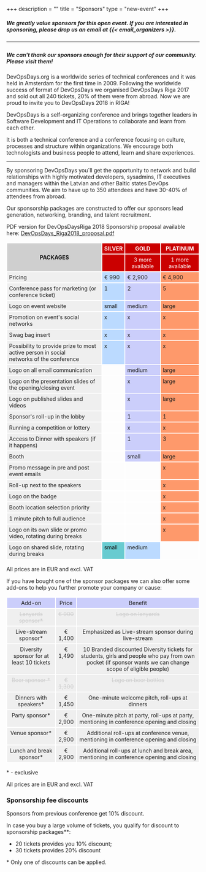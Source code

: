 +++
description = ""
title = "Sponsors"
type = "new-event"
+++
<h5>
We greatly value sponsors for this open event.  If you are interested in sponsoring, please drop us an email at {{< email_organizers >}}.
</h5>

<hr>
<h5 style="padding-top: 5px">We can't thank our sponsors enough for their support of our community. Please visit them!</h5>

<p>DevOpsDays.org is a worldwide series of technical conferences and it was
held in Amsterdam for the first time in 2009. Following the worldwide
success of format of DevOpsDays we organised DevOpsDays Riga 2017
and sold out all 240 tickets, 20% of them were from abroad.
Now we are proud to invite you to DevOpsDays 2018 in RIGA!</p>

<p>DevOpsDays is a self-organizing conference and brings together leaders in
Software Development and IT Operations to collaborate and learn from
each other.</p>
<p>It is both a technical conference and a conference focusing on culture,
processes and structure within organizations. We encourage both
technologists and business people to attend, learn and share experiences.</p>

<hr/>

<p>By sponsoring DevOpsDays you´ll get the opportunity to network and build
relationships with highly motivated developers, sysadmins, IT executives and
managers within the Latvian and other Baltic states DevOps communities. We aim
to have up to 350 attendees and have 30-40% of attendees from abroad.</p>
<p>Our sponsorship packages are constructed to offer our sponsors lead generation,
networking, branding, and talent recruitment.</p>

<p>PDF version for DevOpsDaysRiga 2018 Sponsorship proposal available here: <a href="https://devops.lv/shared/DevOpsDays_Riga2018_proposal.pdf" target="blank">DevOpsDays_Riga2018_proposal.pdf</a></p>

<style type="text/css">
.tg  {border-collapse:collapse;border-spacing:0;border:none;}
.tg td{font-size:14px;padding:5px 5px;border-style:solid;border-width:2px;border-color:#ffffff;overflow:hidden;word-break:normal;}
.tg th{font-size:14px;font-weight:normal;padding:5px 5px;border-style:solid;border-color:#ffffff;border-width:2px;overflow:hidden;word-break:normal;}
.tg .tg-y49x{background-color:#cb0000;color:#ffffff;vertical-align:top}
.tg .tg-b44r{background-color:#cbcefb;vertical-align:top}
.tg .tg-yzt1{background-color:#efefef;vertical-align:top}
.tg .tg-mmvm{font-weight:bold;background-color:#cb0000;color:#ffffff;text-align:center;vertical-align:top}
.tg .tg-i9b1{background-color:#fe996b;vertical-align:top}
.tg .tg-mtwr{background-color:#bbdaff;vertical-align:top}
.tg .tg-c7c7{font-weight:bold;background-color:#cfcfcf}
.tg .tg-h7od{background-color:#cb0000;color:#ffffff;text-align:center;vertical-align:top}
.tg .tg-yw4l{vertical-align:top}
.tg .tg-93t1{background-color:#68cbd0;vertical-align:top}
.tg .sold-out {text-decoration: line-through; color: #ccc; }
</style>
<table class="tg">
  <tr>
    <th class="tg-c7c7" rowspan="2">PACKAGES</th>
    <th class="tg-mmvm">SILVER</th>
    <th class="tg-mmvm">GOLD<br></th>
    <th class="tg-mmvm">PLATINUM<br></th>
  </tr>
  <tr>
    <td class="tg-y49x"></td>
    <td class="tg-h7od">3 more available</td>
    <td class="tg-h7od">1 more available</td>
  </tr>
  <tr>
    <td class="tg-yzt1">Pricing</td>
    <td class="tg-mtwr">€ 990</td>
    <td class="tg-b44r">€ 2,900</td>
    <td class="tg-i9b1">€ 4,900</td>
  </tr>
  <tr>
    <td class="tg-yzt1">Conference pass for marketing (or conference ticket)</td>
    <td class="tg-mtwr">1</td>
    <td class="tg-b44r">2</td>
    <td class="tg-i9b1">5</td>
  </tr>
  <tr>
    <td class="tg-yzt1">Logo on event website</td>
    <td class="tg-mtwr">small</td>
    <td class="tg-b44r">medium</td>
    <td class="tg-i9b1">large</td>
  </tr>
  <tr>
    <td class="tg-yzt1">Promotion on event's social networks</td>
    <td class="tg-mtwr">x</td>
    <td class="tg-b44r">x</td>
    <td class="tg-i9b1">x</td>
  </tr>
  <tr>
    <td class="tg-yzt1">Swag bag insert</td>
    <td class="tg-mtwr">x</td>
    <td class="tg-b44r">x</td>
    <td class="tg-i9b1">x</td>
  </tr>
  <tr>
    <td class="tg-yzt1">Possibility to provide prize to most active person in social<br>networks of the conference</td>
    <td class="tg-mtwr">x</td>
    <td class="tg-b44r">x</td>
    <td class="tg-i9b1">x</td>
  </tr>
  <tr>
    <td class="tg-yzt1">Logo on all email communication</td>
    <td class="tg-yw4l"></td>
    <td class="tg-b44r">medium</td>
    <td class="tg-i9b1">large</td>
  </tr>
  <tr>
    <td class="tg-yzt1">Logo on the presentation slides of the opening/closing event</td>
    <td class="tg-yw4l"></td>
    <td class="tg-b44r">x</td>
    <td class="tg-i9b1">large</td>
  </tr>
  <tr>
    <td class="tg-yzt1">Logo on published slides and videos</td>
    <td class="tg-yw4l"></td>
    <td class="tg-b44r">x</td>
    <td class="tg-i9b1">large</td>
  </tr>
  <tr>
    <td class="tg-yzt1">Sponsor's roll-up in the lobby</td>
    <td class="tg-yw4l"></td>
    <td class="tg-b44r">1</td>
    <td class="tg-i9b1">1</td>
  </tr>
  <tr>
    <td class="tg-yzt1">Running a competition or lottery</td>
    <td class="tg-yw4l"></td>
    <td class="tg-b44r">x</td>
    <td class="tg-i9b1">x</td>
  </tr>
  <tr>
    <td class="tg-yzt1">Access to Dinner with speakers (if it happens)</td>
    <td class="tg-yw4l"></td>
    <td class="tg-b44r">1</td>
    <td class="tg-i9b1">3</td>
  </tr>
  <tr>
    <td class="tg-yzt1">Booth</td>
    <td class="tg-yw4l"></td>
    <td class="tg-b44r">small</td>
    <td class="tg-i9b1">large</td>
  </tr>
  <tr>
    <td class="tg-yzt1">Promo message in pre and post event emails</td>
    <td class="tg-yw4l"></td>
    <td class="tg-yw4l"></td>
    <td class="tg-i9b1">x</td>
  </tr>
  <tr>
    <td class="tg-yzt1">Roll-up next to the speakers</td>
    <td class="tg-yw4l"></td>
    <td class="tg-yw4l"></td>
    <td class="tg-i9b1">x</td>
  </tr>
  <tr>
    <td class="tg-yzt1">Logo on the badge</td>
    <td class="tg-yw4l"></td>
    <td class="tg-yw4l"></td>
    <td class="tg-i9b1">x</td>
  </tr>
  <tr>
    <td class="tg-yzt1">Booth location selection priority</td>
    <td class="tg-yw4l"></td>
    <td class="tg-yw4l"></td>
    <td class="tg-i9b1">x</td>
  </tr>
  <tr>
    <td class="tg-yzt1">1 minute pitch to full audience</td>
    <td class="tg-yw4l"></td>
    <td class="tg-yw4l"></td>
    <td class="tg-i9b1">x</td>
  </tr>      
  <tr>
    <td class="tg-yzt1">Logo on its own slide or promo video, rotating during breaks</td>
    <td class="tg-yw4l"></td>
    <td class="tg-yw4l"></td>
    <td class="tg-i9b1">x</td>
  </tr>
  <tr>
    <td class="tg-yzt1">Logo on shared slide, rotating during breaks</td>
    <td class="tg-93t1">small</td>
    <td class="tg-mtwr">medium</td>
    <td class="tg-yw4l"></td>
  </tr>
</table>
<p>All prices are in EUR and excl. VAT</p>

<p>If you have bought one of the sponsor packages we can also offer some add-ons to
help you further promote your company or cause:</p>

<table class="tg">
  <tr>
    <th class="tg-b44r">Add-on</th>
    <th class="tg-b44r">Price</th>
    <th class="tg-b44r">Benefit</th>
  </tr>
  <tr class="sold-out">
    <th class="tg-yzt1">Lanyards sponsor* </th>
    <th class="tg-yzt1">€ 900</th>
    <th class="tg-yzt1">Logo on lanyards </th>
  </tr>
  <tr>
    <th class="tg-yzt1">Live-stream sponsor*</th>
    <th class="tg-yzt1">€ 1,400</th>
    <th class="tg-yzt1">Emphasized as Live-stream sponsor during live-stream</th>
  </tr>
  <tr>
    <th class="tg-yzt1">Diversity sponsor for at least 10 tickets</th>
    <th class="tg-yzt1">€ 1,490</th>
    <th class="tg-yzt1">10 Branded discounted Diversity tickets for students, girls and people who pay from own pocket (if sponsor wants we can change scope of eligible people)</th>
  </tr>
  <tr class="sold-out">
    <th class="tg-yzt1">Beer sponsor * </th>
    <th class="tg-yzt1">€ 1,300</th>
    <th class="tg-yzt1">Logo on beer bottles </th>
  </tr>
  <tr>
    <th class="tg-yzt1">Dinners with speakers* </th>
    <th class="tg-yzt1">€ 1,450</th>
    <th class="tg-yzt1">One-minute welcome pitch, roll-ups at dinners </th>
  </tr>
  <tr>
    <th class="tg-yzt1">Party sponsor* </th>
    <th class="tg-yzt1">€ 2,900</th>
    <th class="tg-yzt1">One-minute pitch at party, roll-ups at party, mentioning in conference opening and closing </th>
  </tr>
  <tr>
    <th class="tg-yzt1">Venue sponsor* </th>
    <th class="tg-yzt1">€ 2,900</th>
    <th class="tg-yzt1">Additional roll-ups at conference venue, mentioning in conference opening and closing</th>
  </tr>
  <tr>
    <th class="tg-yzt1">Lunch and break sponsor* </th>
    <th class="tg-yzt1">€ 2,900</th>
    <th class="tg-yzt1">Additional roll-ups at lunch and break area, mentioning in conference opening and closing</th>
  </tr>
</table>
<p>* - exclusive</p>
<p>All prices are in EUR and excl. VAT</p>
<h3>Sponsorship fee discounts</h3>
<p>Sponsors from previous conference get 10% discount.</p>
<p>In case you buy a large volume of tickets, you qualify for discount to sponsorship
packages**:
<ul><li>20 tickets provides you 10% discount;</li>
  <li>30 tickets provides 20% discount</li>
</ul>
* Only one of discounts can be applied.</p>

<!-- Facebook Pixel Code -->
<script>
 !function(f,b,e,v,n,t,s)
 {if(f.fbq)return;n=f.fbq=function(){n.callMethod?
 n.callMethod.apply(n,arguments):n.queue.push(arguments)};
 if(!f._fbq)f._fbq=n;n.push=n;n.loaded=!0;n.version='2.0';
 n.queue=[];t=b.createElement(e);t.async=!0;
 t.src=v;s=b.getElementsByTagName(e)[0];
 s.parentNode.insertBefore(t,s)}(window, document,'script',
 'https://connect.facebook.net/en_US/fbevents.js');
 fbq('init', '627303307635674');
 fbq('track', 'PageView');
</script>
<noscript><img height="1" width="1" style="display:none"
 src="https://www.facebook.com/tr?id=627303307635674&ev=PageView&noscript=1"
/></noscript>
<!-- End Facebook Pixel Code -->